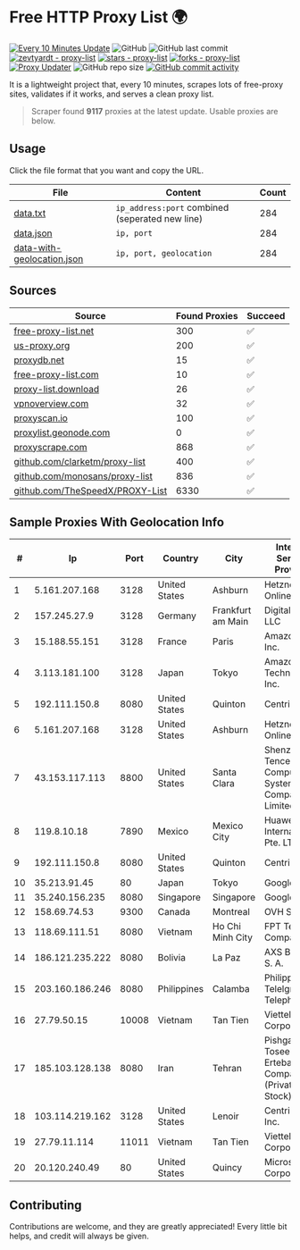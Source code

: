 
# Free HTTP Proxy List 🌍

[![Every 10 Minutes Update](https://github.com/mertguvencli/http-proxy-list/actions/workflows/main.yml/badge.svg?branch=main)](https://github.com/mertguvencli/http-proxy-list/actions/workflows/main.yml)
![GitHub](https://img.shields.io/github/license/mertguvencli/http-proxy-list)
![GitHub last commit](https://img.shields.io/github/last-commit/mertguvencli/http-proxy-list)
[![zevtyardt - proxy-list](https://img.shields.io/static/v1?label=zevtyardt&message=proxy-list&color=blue&logo=github)](https://github.com/zevtyardt/proxy-list "Go to GitHub repo")
[![stars - proxy-list](https://img.shields.io/github/stars/zevtyardt/proxy-list?style=social)](https://github.com/zevtyardt/proxy-list)
[![forks - proxy-list](https://img.shields.io/github/forks/zevtyardt/proxy-list?style=social)](https://github.com/zevtyardt/proxy-list)
[![Proxy Updater](https://github.com/zevtyardt/proxy-list/workflows/Proxy%20Updater/badge.svg)](https://github.com/zevtyardt/proxy-list/actions?query=workflow:"Proxy+Updater")
![GitHub repo size](https://img.shields.io/github/repo-size/zevtyardt/proxy-list)
[![GitHub commit activity](https://img.shields.io/github/commit-activity/m/zevtyardt/proxy-list?logo=commits)](https://github.com/zevtyardt/proxy-list/commits/main)

It is a lightweight project that, every 10 minutes, scrapes lots of free-proxy sites, validates if it works, and serves a clean proxy list.

> Scraper found **9117** proxies at the latest update. Usable proxies are below.

## Usage

Click the file format that you want and copy the URL.

|File|Content|Count|
|----|-------|-----|
|[data.txt](https://raw.githubusercontent.com/mertguvencli/http-proxy-list/main/proxy-list/data.txt)|`ip_address:port` combined (seperated new line)|284|
|[data.json](https://raw.githubusercontent.com/mertguvencli/http-proxy-list/main/proxy-list/data.json)|`ip, port`|284|
|[data-with-geolocation.json](https://raw.githubusercontent.com/mertguvencli/http-proxy-list/main/proxy-list/data-with-geolocation.json)|`ip, port, geolocation`|284|

## Sources

|Source|Found Proxies|Succeed|
|------|-------------|-------|
|[free-proxy-list.net](https://free-proxy-list.net)|300|✅|
|[us-proxy.org](https://www.us-proxy.org)|200|✅|
|[proxydb.net](http://proxydb.net)|15|✅|
|[free-proxy-list.com](https://free-proxy-list.com/?page=&port=&type%5B%5D=http&type%5B%5D=https&up_time=0&search=Search)|10|✅|
|[proxy-list.download](https://www.proxy-list.download/HTTP)|26|✅|
|[vpnoverview.com](https://vpnoverview.com/privacy/anonymous-browsing/free-proxy-servers)|32|✅|
|[proxyscan.io](https://www.proxyscan.io)|100|✅|
|[proxylist.geonode.com](https://proxylist.geonode.com/api/proxy-list?limit=300&page=1&sort_by=lastChecked&sort_type=desc&protocols=http,https)|0|✅|
|[proxyscrape.com](https://api.proxyscrape.com/v2/?request=displayproxies&protocol=http&timeout=10000&country=all&ssl=all&anonymity=all)|868|✅|
|[github.com/clarketm/proxy-list](https://raw.githubusercontent.com/clarketm/proxy-list/master/proxy-list-raw.txt)|400|✅|
|[github.com/monosans/proxy-list](https://raw.githubusercontent.com/monosans/proxy-list/main/proxies/http.txt)|836|✅|
|[github.com/TheSpeedX/PROXY-List](https://raw.githubusercontent.com/TheSpeedX/PROXY-List/master/http.txt)|6330|✅|


## Sample Proxies With Geolocation Info

|#|Ip|Port|Country|City|Internet Service Provider|
|-|--|----|-------|----|-------------------------|
|1|5.161.207.168|3128|United States|Ashburn|Hetzner Online GmbH|
|2|157.245.27.9|3128|Germany|Frankfurt am Main|DigitalOcean, LLC|
|3|15.188.55.151|3128|France|Paris|Amazon.com, Inc.|
|4|3.113.181.100|3128|Japan|Tokyo|Amazon Technologies Inc.|
|5|192.111.150.8|8080|United States|Quinton|Centrilogic|
|6|5.161.207.168|3128|United States|Ashburn|Hetzner Online GmbH|
|7|43.153.117.113|8800|United States|Santa Clara|Shenzhen Tencent Computer Systems Company Limited|
|8|119.8.10.18|7890|Mexico|Mexico City|Huawei International Pte. LTD|
|9|192.111.150.8|8080|United States|Quinton|Centrilogic|
|10|35.213.91.45|80|Japan|Tokyo|Google LLC|
|11|35.240.156.235|8080|Singapore|Singapore|Google LLC|
|12|158.69.74.53|9300|Canada|Montreal|OVH SAS|
|13|118.69.111.51|8080|Vietnam|Ho Chi Minh City|FPT Telecom Company|
|14|186.121.235.222|8080|Bolivia|La Paz|AXS Bolivia S. A.|
|15|203.160.186.246|8080|Philippines|Calamba|Philippine Telelgraph & Telephone|
|16|27.79.50.15|10008|Vietnam|Tan Tien|Viettel Corporation|
|17|185.103.128.138|8080|Iran|Tehran|Pishgaman Toseeh Ertebatat Company (Private Joint Stock)|
|18|103.114.219.162|3128|United States|Lenoir|Centrilogic, Inc.|
|19|27.79.11.114|11011|Vietnam|Tan Tien|Viettel Corporation|
|20|20.120.240.49|80|United States|Quincy|Microsoft Corporation|



## Contributing

Contributions are welcome, and they are greatly appreciated! Every
little bit helps, and credit will always be given.

